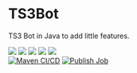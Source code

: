 # TS3Bot

TS3 Bot in Java to add little features.


[![](https://img.shields.io/github/v/release/jmne/TS3Bot?style=flat-square)](https://github.com/jmne/TS3Bot/releases)
[![](https://img.shields.io/github/issues/jmne/TS3Bot?style=flat-square)](https://github.com/jmne/TS3Bot/issues)
[![](https://img.shields.io/github/issues-pr/jmne/TS3Bot?style=flat-square)](https://github.com/jmne/TS3Bot/pulls)
[![](https://img.shields.io/github/license/jmne/TS3Bot?style=flat-square)](https://github.com/jmne/TS3Bot/blob/main/LICENSE)
[![](https://img.shields.io/github/languages/code-size/jmne/TS3Bot?style=flat-square)](https://github.com/jmne/TS3Bot/tree/main/src)<br>
[![Maven CI/CD](https://github.com/jmne/TS3Bot/actions/workflows/maven.yml/badge.svg)](https://github.com/jmne/TS3Bot/actions/workflows/maven.yml)
[![Publish Job](https://github.com/jmne/TS3Bot/actions/workflows/publish-job.yml/badge.svg)](https://github.com/jmne/TS3Bot/actions/workflows/publish-job.yml)
